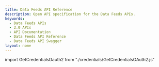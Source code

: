 ```yaml
---
title: Data Feeds API Reference
description: Open API specification for the Data Feeds APIs.
keywords:
  - Data Feeds APIs
  - 2.0 APIs
  - API Documentation
  - Data Feeds API Reference
  - Data Feeds API Swagger
layout: none
---
```

import GetCredentialsOauth2 from "./credentials/GetCredentialsOAuth2.js"

<GetCredentialsOauth2 />

<RedoclyAPIBlock src="/analytics-2.0-apis/data-feeds.json" scrollYOffset={64}/>
